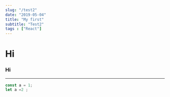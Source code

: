 ```yaml
---
slug: "/test2"
date: "2019-05-04"
title: "My first"
subtitle: "Test2"
tags : ["React"]
---
```

# Hi

### Hi
---
```javascript
const a = 1;
let a =2 ;
```